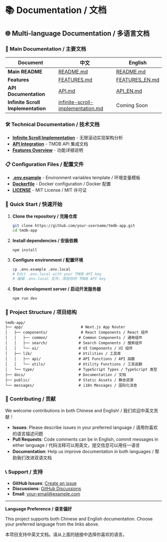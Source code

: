 # 📚 Documentation / 文档

## 🌐 Multi-language Documentation / 多语言文档

### 📖 Main Documentation / 主要文档

| Document | 中文 | English |
|----------|------|---------|
| **Main README** | [README.md](../README.md#中文) | [README.md](../README.md#english) |
| **Features** | [FEATURES.md](./FEATURES.md) | [FEATURES_EN.md](./FEATURES_EN.md) |
| **API Documentation** | [API.md](./API.md) | [API_EN.md](./API_EN.md) |
| **Infinite Scroll Implementation** | [infinite-scroll-implementation.md](./infinite-scroll-implementation.md) | Coming Soon |

### 🛠️ Technical Documentation / 技术文档

- **[Infinite Scroll Implementation](./infinite-scroll-implementation.md)** - 无限滚动实现架构分析
- **[API Integration](./API.md)** - TMDB API 集成文档
- **[Features Overview](./FEATURES.md)** - 功能详细说明

### 📋 Configuration Files / 配置文件

- **[.env.example](../.env.example)** - Environment variables template / 环境变量模板
- **[Dockerfile](../Dockerfile)** - Docker configuration / Docker 配置
- **[LICENSE](../LICENSE)** - MIT License / MIT 许可证

### 🚀 Quick Start / 快速开始

1. **Clone the repository / 克隆仓库**
   ```bash
   git clone https://github.com/your-username/tmdb-app.git
   cd tmdb-app
   ```

2. **Install dependencies / 安装依赖**
   ```bash
   npm install
   ```

3. **Configure environment / 配置环境**
   ```bash
   cp .env.example .env.local
   # Edit .env.local with your TMDB API key
   # 编辑 .env.local 文件，添加你的 TMDB API key
   ```

4. **Start development server / 启动开发服务器**
   ```bash
   npm run dev
   ```

### 🎯 Project Structure / 项目结构

```
tmdb-app/
├── app/                          # Next.js App Router
│   ├── components/               # React Components / React 组件
│   │   ├── common/              # Common Components / 通用组件
│   │   ├── search/              # Search Components / 搜索组件
│   │   └── ui/                  # UI Components / UI 组件
│   ├── lib/                     # Utilities / 工具库
│   │   ├── api/                 # API Functions / API 函数
│   │   └── utils/               # Utility Functions / 工具函数
│   └── type/                    # TypeScript Types / TypeScript 类型
├── docs/                        # Documentation / 文档
├── public/                      # Static Assets / 静态资源
└── messages/                    # i18n Messages / 国际化消息
```

### 🤝 Contributing / 贡献

We welcome contributions in both Chinese and English! / 我们欢迎中英文贡献！

- **Issues**: Please describe issues in your preferred language / 请用你喜欢的语言描述问题
- **Pull Requests**: Code comments can be in English, commit messages in either language / 代码注释可以用英文，提交信息可以用任一语言
- **Documentation**: Help us improve documentation in both languages / 帮助我们改进双语文档

### 📞 Support / 支持

- **GitHub Issues**: [Create an issue](https://github.com/your-username/tmdb-app/issues)
- **Discussions**: [GitHub Discussions](https://github.com/your-username/tmdb-app/discussions)
- **Email**: your-email@example.com

---

**Language Preference / 语言偏好**

This project supports both Chinese and English documentation. Choose your preferred language from the links above.

本项目支持中英文文档。请从上面的链接中选择你喜欢的语言。
